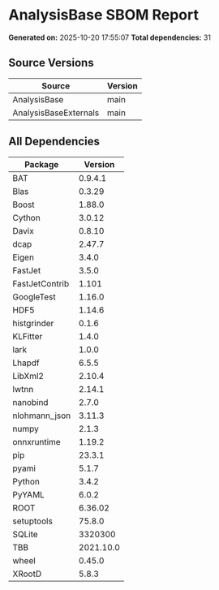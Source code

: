 # AnalysisBase SBOM Report

**Generated on:** 2025-10-20 17:55:07
**Total dependencies:** 31

## Source Versions

| Source | Version |
|--------|---------|
| AnalysisBase | main |
| AnalysisBaseExternals | main |

## All Dependencies

| Package | Version |
|---------|---------|
| BAT | 0.9.4.1 |
| Blas | 0.3.29 |
| Boost | 1.88.0 |
| Cython | 3.0.12 |
| Davix | 0.8.10 |
| dcap | 2.47.7 |
| Eigen | 3.4.0 |
| FastJet | 3.5.0 |
| FastJetContrib | 1.101 |
| GoogleTest | 1.16.0 |
| HDF5 | 1.14.6 |
| histgrinder | 0.1.6 |
| KLFitter | 1.4.0 |
| lark | 1.0.0 |
| Lhapdf | 6.5.5 |
| LibXml2 | 2.10.4 |
| lwtnn | 2.14.1 |
| nanobind | 2.7.0 |
| nlohmann_json | 3.11.3 |
| numpy | 2.1.3 |
| onnxruntime | 1.19.2 |
| pip | 23.3.1 |
| pyami | 5.1.7 |
| Python | 3.4.2 |
| PyYAML | 6.0.2 |
| ROOT | 6.36.02 |
| setuptools | 75.8.0 |
| SQLite | 3320300 |
| TBB | 2021.10.0 |
| wheel | 0.45.0 |
| XRootD | 5.8.3 |